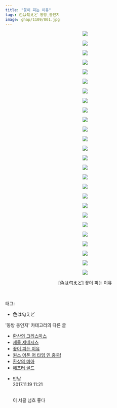 ```yaml
---
title: "꽃이 피는 이유"
tags: 色は匂えど 동방_동인지
image: ghap/1109/001.jpg
---
```

<div class="article">
<p style="text-align: center; clear: none; float: none;"><img src="{{ site.nasurl }}/ghap/1109/001.jpg"/></p>
<p style="text-align: center; clear: none; float: none;"><img src="{{ site.nasurl }}/ghap/1109/002.jpg"/></p>
<p style="text-align: center; clear: none; float: none;"><img src="{{ site.nasurl }}/ghap/1109/003.jpg"/></p>
<p style="text-align: center; clear: none; float: none;"><img src="{{ site.nasurl }}/ghap/1109/004.jpg"/></p>
<p style="text-align: center; clear: none; float: none;"><img src="{{ site.nasurl }}/ghap/1109/005.jpg"/></p>
<p style="text-align: center; clear: none; float: none;"><img src="{{ site.nasurl }}/ghap/1109/006.jpg"/></p>
<p style="text-align: center; clear: none; float: none;"><img src="{{ site.nasurl }}/ghap/1109/007.jpg"/></p>
<p style="text-align: center; clear: none; float: none;"><img src="{{ site.nasurl }}/ghap/1109/008.jpg"/></p>
<p style="text-align: center; clear: none; float: none;"><img src="{{ site.nasurl }}/ghap/1109/009.jpg"/></p>
<p style="text-align: center; clear: none; float: none;"><img src="{{ site.nasurl }}/ghap/1109/010.jpg"/></p>
<p style="text-align: center; clear: none; float: none;"><img src="{{ site.nasurl }}/ghap/1109/011.jpg"/></p>
<p style="text-align: center; clear: none; float: none;"><img src="{{ site.nasurl }}/ghap/1109/012.jpg"/></p>
<p style="text-align: center; clear: none; float: none;"><img src="{{ site.nasurl }}/ghap/1109/013.jpg"/></p>
<p style="text-align: center; clear: none; float: none;"><img src="{{ site.nasurl }}/ghap/1109/014.jpg"/></p>
<p style="text-align: center; clear: none; float: none;"><img src="{{ site.nasurl }}/ghap/1109/015.jpg"/></p>
<p style="text-align: center; clear: none; float: none;"><img src="{{ site.nasurl }}/ghap/1109/016.jpg"/></p>
<p style="text-align: center; clear: none; float: none;"><img src="{{ site.nasurl }}/ghap/1109/017.jpg"/></p>
<p style="text-align: center; clear: none; float: none;"><img src="{{ site.nasurl }}/ghap/1109/018.jpg"/></p>
<p style="text-align: center; clear: none; float: none;"><img src="{{ site.nasurl }}/ghap/1109/019.jpg"/></p>
<p style="text-align: center; clear: none; float: none;"><img src="{{ site.nasurl }}/ghap/1109/020.jpg"/></p>
<p style="text-align: center; clear: none; float: none;"><img src="{{ site.nasurl }}/ghap/1109/021.jpg"/></p>
<p style="text-align: center; clear: none; float: none;"><img src="{{ site.nasurl }}/ghap/1109/022.jpg"/></p>
<p style="text-align: center; clear: none; float: none;"><img src="{{ site.nasurl }}/ghap/1109/023.jpg"/></p>
<p style="text-align: center; clear: none; float: none;"><img src="{{ site.nasurl }}/ghap/1109/024.jpg"/></p>
<p style="text-align: center; clear: none; float: none;"><img src="{{ site.nasurl }}/ghap/1109/025.jpg"/></p>
<p style="text-align: center; clear: none; float: none;"><img src="{{ site.nasurl }}/ghap/1109/026.jpg"/></p>
<p style="text-align: center; clear: none; float: none;">[色は匂えど] 꽃이 피는 이유</p>
<p><br/></p>
</div><div class="tagTrail">
<p>태그: </p>
<ul>
<li>色は匂えど</li>
</ul>
</div><div class="another">
<p>'동방 동인지' 카테고리의 다른 글</p>
<ul>
<li><a href="/2016-07-26-ghap_1113">환상의 크리스마스</a></li>
<li><a href="/2016-07-26-ghap_1111">제물 제네시스</a></li>
<li><a href="/2016-07-26-ghap_1109">꽃이 피는 이유</a></li>
<li><a href="/2016-07-26-ghap_1108">원스 어폰 어 타임 인 중국!</a></li>
<li><a href="/2016-07-26-ghap_1107">환상의 미아</a></li>
<li><a href="/2016-07-26-ghap_1106">애프터 골드</a></li>
</ul>
</div><div class="cb_module cb_fluid">
<div class="cb_wrt cb_profile">
<div class="comment">
<ul>
<li class="cb_thumb_off" id="comment15132456">
<div class="cb_comment_area">
<div class="cb_info_area">
<div class="cb_section">
<span class="cb_nick_name">만남</span>
</div>
<div class="cb_section">
<span class="cb_date">2017.11.19 11:21 </span>
</div>
</div>
<div class="cb_dsc_comment">
<p class="cb_dsc">
<br/>
이 서클 넘흐 좋다
										</p>
</div>
</div></li>
</ul>
</div>
</div><!-- commentList close -->
</div>
<br/>
<p id="refer"></p>
<br/>
